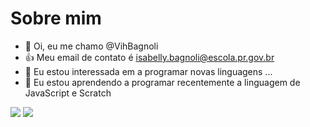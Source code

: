 # Sobre mim
- 👋 Oi, eu me chamo @VihBagnoli
- :+1: Meu email de contato é isabelly.bagnoli@escola.pr.gov.br
- 👀 Eu estou interessada em a programar novas linguagens  ...
- 🌱 Eu estou aprendendo a programar recentemente a linguagem de JavaScript e Scratch

<!---
VihBagnoli/VihBagnoli is a ✨ special ✨ repository because its `README.md` (this file) appears on your GitHub profile.
You can click the Preview link to take a look at your changes.
--->
 <a href = "mailto:isabelly.bagnoli@escola.pr.gov.br"><img src="https://img.shields.io/badge/Gmail-D14836?style=for-the-badge&logo=gmail&logoColor=white" target="_blank"></a> <a href="https://instagram.com/vih_bagnoli" target="_blank"><img src="https://img.shields.io/badge/-Instagram-%23E4405F?style=for-the-badge&logo=instagram&logoColor=white" target="_blank"></a>
